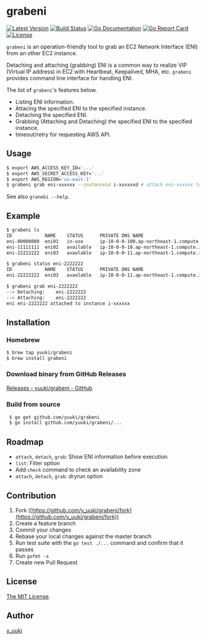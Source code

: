 grabeni
=======
[![Latest Version](http://img.shields.io/github/release/yuuki/grabeni.svg?style=flat-square)][release]
[![Build Status](http://img.shields.io/travis/yuuki/grabeni.svg?style=flat-square)][travis]
[![Go Documentation](http://img.shields.io/badge/go-documentation-blue.svg?style=flat-square)][godocs]
[![Go Report Card](https://goreportcard.com/badge/github.com/yuuki/grabeni)][goreport]
[![License](http://img.shields.io/:license-mit-blue.svg)][license]

[release]: https://github.com/yuuki/grabeni/releases
[travis]: http://travis-ci.org/yuuki/grabeni
[godocs]: http://godoc.org/github.com/yuuki/grabeni
[goreport]: https://goreportcard.com/report/github.com/yuuki/grabeni
[license]: http://doge.mit-license.org

`grabeni` is an operation-friendly tool to grab an EC2 Network Interface (ENI) from an other EC2 instance.

Detaching and attaching (grabbing) ENI is a common way to realize VIP (Virtual IP address) in EC2 with Heartbeat, Keepalived, MHA, etc.
`grabeni` provides command line interface for handling ENI.

The list of `grabeni`'s features below.

- Listing ENI information.
- Attacing the specified ENI to the specified instance.
- Detaching the specified ENI.
- Grabbing (Attaching and Detaching) the specified ENI to the specified instance.
- timeout/retry for requesting AWS API.

## Usage

```bash
$ export AWS_ACCESS_KEY_ID='...'
$ export AWS_SECRET_ACCESS_KEY='...'
$ export AWS_REGION='us-east-1'
$ grabeni grab eni-xxxxxx --instanceid i-xxxxxxd # attach eni-xxxxxx to EC2 instance where grabeni runs if instanceid option is skipped
```

See also `granebi --help`.

## Example

```bash
$ grabeni ls
ID            NAME    STATUS      PRIVATE DNS NAME                              PRIVATE IP  AZ              DEVICE INDEX    INSTANCE ID INSTANCE NAME
eni-00000000  eni01   in-use      ip-10-0-0-100.ap-northeast-1.compute.internal 10.0.0.100  ap-northeast-1b 0   i-00000000  instance01
eni-11111111  eni02   available   ip-10-0-0-10.ap-northeast-1.compute.internal	10.0.0.10   ap-northeast-1c -1
eni-22222222  eni03   avaolable   ip-10-0-0-11.ap-northeast-1.compute.internal	10.0.0.11   ap-northeast-1c 1

$ grabeni status eni-2222222
ID            NAME    STATUS      PRIVATE DNS NAME                              PRIVATE IP  AZ              DEVICE INDEX    INSTANCE ID INSTANCE NAME
eni-22222222  eni03   avaolable   ip-10-0-0-11.ap-northeast-1.compute.internal	10.0.0.11   ap-northeast-1c 1

$ grabeni grab eni-2222222
--> Detaching:    eni-2222222
--> Attaching:    eni-2222222
eni eni-2222222 attached to instance i-xxxxxx
```

## Installation

### Homebrew
```bash
$ brew tap yuuki/grabeni
$ brew install grabeni
```

### Download binary from GitHub Releases
[Releases・yuuki/grabeni - GitHub](https://github.com/yuuki/grabeni/releases)

### Build from source
```bash
 $ go get github.com/yuuki/grabeni
 $ go install github.com/yuuki/grabeni/...
```

## Roadmap

- `attach`, `detach`, `grab`: Show ENI information before execution
- `list`: Filter option
- Add `check` command to check an availability zone
- `attach`, `detach`, `grab`: dryrun option

## Contribution

1. Fork ([https://github.com/y_uuki/grabeni/fork](https://github.com/y_uuki/grabeni/fork))
1. Create a feature branch
1. Commit your changes
1. Rebase your local changes against the master branch
1. Run test suite with the `go test ./...` command and confirm that it passes
1. Run `gofmt -s`
1. Create new Pull Request

## License

[The MIT License](./LICENSE).

## Author

[y_uuki](https://github.com/yuuki)
